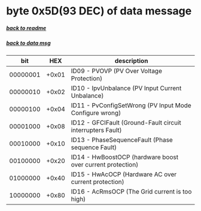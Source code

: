 # byte 0x5D(93 DEC) of data message
##### [back to readme](../README.md) 
##### [back to data msg](decode_data.md) 


| bit      	| HEX   	| description                                                	|
|----------	|-------	|------------------------------------------------------------	|
| 00000001 	| +0x01 	| ID09 - PVOVP (PV Over Voltage Protection)                  	|
| 00000010 	| +0x02 	| ID10 - IpvUnbalance (PV Input Current Unbalance)           	|
| 00000100 	| +0x04 	| ID11 - PvConfigSetWrong (PV Input Mode Configure wrong)    	|
| 00001000 	| +0x08 	| ID12 - GFCIFault (Ground-Fault circuit interrupters Fault) 	|
| 00010000 	| +0x10 	| ID13 - PhaseSequenceFault (Phase sequence Fault)           	|
| 00100000 	| +0x20 	| ID14 - HwBoostOCP (hardware boost over current protection) 	|
| 01000000 	| +0x40 	| ID15 - HwAcOCP (Hardware AC over current protection)       	|
| 10000000 	| +0x80 	| ID16 - AcRmsOCP (The Grid current is too high)             	|
